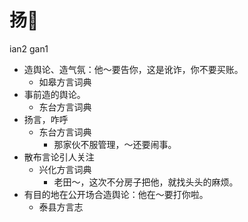 # 扬𠵹
ian2 gan1
+ 造舆论、造气氛：他～要告你，这是讹诈，你不要买账。
  * 如皋方言词典
+ 事前造的舆论。
  * 东台方言词典
+ 扬言，咋呼
  * 东台方言词典
    - 那家伙不服管理，～还要闹事。
+ 散布言论引人关注
  * 兴化方言词典
    - 老田～，这次不分房子把他，就找头头的麻烦。
+ 有目的地在公开场合造舆论：他在～要打你啦。
  * 泰县方言志
